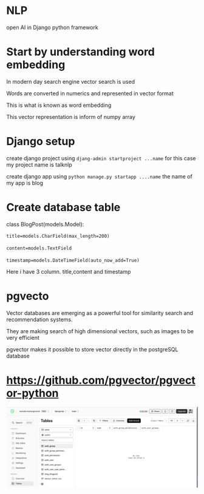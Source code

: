 # NLP
open AI in Django python framework


# Start by understanding word embedding
In modern day search engine vector search is used

Words are converted in numerics and represented in vector format

This is what is known as word embedding

This vector representation is inform of numpy array


# Django setup
create django project using   `djang-admin startproject ...name`  for this case my project name is talknlp

create django app  using `python manage.py startapp ....name`  the name of my app is blog

# Create database table

class BlogPost(models.Model):

    title=models.CharField(max_length=200)

    content=models.TextField

    timestamp=models.DateTimeField(auto_now_add=True)

Here i have 3 column. title,content and timestamp


# pgvecto

Vector databases are  emerging as a powerful tool for similarity search and recommendation systems.

They are making search of high dimensional vectors, such as images  to be very efficient

pgvector makes it possible to store vector directly in the postgreSQL database

# https://github.com/pgvector/pgvector-python

![alt text](<Screenshot from 2024-09-28 12-17-53.png>)
